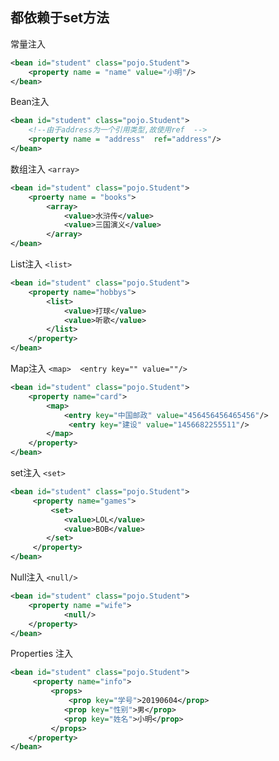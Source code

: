 

## 都依赖于set方法

常量注入

```xml
<bean id="student" class="pojo.Student">
	<property name = "name" value="小明"/>
</bean>
```

Bean注入

```xml
<bean id="student" class="pojo.Student">
	<!--由于address为一个引用类型,故使用ref  -->
	<property name = "address"  ref="address"/>
</bean>
```

数组注入	`<array>`

```xml
<bean id="student" class="pojo.Student">
	<proerty name = "books">
		<array>
			<value>水浒传</value>
			<value>三国演义</value>
		</array>
</bean>
```

List注入	`<list>`

```xml
<bean id="student" class="pojo.Student">
	<property name="hobbys">
		<list>
			<value>打球</value>
			<value>听歌</value>
		</list>
	</property>
</bean>
```

Map注入	`<map>  <entry key="" value=""/>`

```xml
<bean id="student" class="pojo.Student">
	<property name="card">
     	<map>
         	<entry key="中国邮政" value="456456456465456"/>
        	 <entry key="建设" value="1456682255511"/>
     	</map>
 	</property>
</bean>
```

set注入 `<set>`

```xml
<bean id="student" class="pojo.Student">
	 <property name="games">
    	 <set>
         	<value>LOL</value>
         	<value>BOB</value>
     	</set>
	 </property>
</bean>
```

Null注入 `<null/>`

```xml
<bean id="student" class="pojo.Student">
	<property name ="wife">
			<null/>
	</property>
</bean>
```

Properties 注入

```xml
<bean id="student" class="pojo.Student">
	 <property name="info">
    	 <props>
        	 <prop key="学号">20190604</prop>
         	<prop key="性别">男</prop>
         	<prop key="姓名">小明</prop>
    	 </props>
 	</property>
</bean>
```

